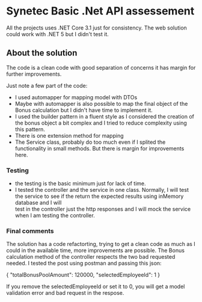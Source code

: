 # Synetec Basic .Net API assessement

All the projects uses .NET Core 3.1 just for consistency. The web solution could work with .NET 5 but I didn't test it. 

## About the solution

The code is a clean code with good separation of concerns it has margin for further improvements.

Just note a few part of the code:
- I used automapper for mapping model with DTOs
- Maybe with automapper is also possible to map the final object of the Bonus calculation but I didn't have time to implement it.
- I used the builder pattern in a fluent style as I considered the creation of the bonus object a bit complex and I tried to reduce complexity using this pattern.
- There is one extension method for mapping
- The Service class, probably do too much even if I splited the functionality in small methods. But there is margin for improvements here.

### Testing
- the testing is the basic minimum just for lack of time.
- I tested the controller and the service in one class. Normally, I will test the service to see if the return the expected results using inMemory database and I will   
  test in the controller just the http responses and I will mock the service when I am testing the controller.
  
### Final comments
The solution has a code refactorting, trying to get a clean code as much as I could in the available time, more improvements are possible.
The Bonus calculation method of the controller respects the two bad requested needed.
I tested the post using postman and passing this json:


{
"totalBonusPoolAmount": 120000,
"selectedEmployeeId": 1
}

If you remove the selectedEmployeeId or set it to 0, you will get a model validation error and bad request in the respose.
